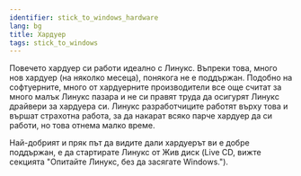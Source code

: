 ```yaml
---
identifier: stick_to_windows_hardware
lang: bg
title: Хардуер
tags: stick_to_windows
---
```


Повечето хардуер си работи идеално с Линукс. Въпреки това, много нов хардуер (на няколко месеца), понякога не е поддържан. Подобно на софтуерните, много от хардуерните производители все още считат за много малък Линукс пазара и не си правят труда да осигурят Линукс драйвери за хардуера си. Линукс разработчиците работят върху това и вършат страхотна работа, за да накарат всяко парче хардуер да си работи, но това отнема малко време.

Най-добрият и пряк път да видите дали хардуерът ви е добре поддържан, е да стартирате Линукс от Жив диск (Live CD, вижте секцията "Опитайте Линукс, без да засягате Windows.").

